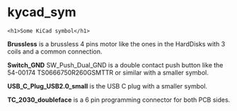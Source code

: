 # kycad_sym
	<h1>Some KiCad symbol</h1>

**Brussless** is a brussless 4 pins motor like the ones in the HardDisks with 3 coils and a common connection.

**Switch_GND** SW_Push_Dual_GND is a double contact push button like the 54-00174 TS0666750R260GSMTTR or similar with a smaller symbol.

**USB_C_Plug_USB2.0_small** is the USB C plug with a smaller symbol.

**TC_2030_doubleface** is a 6 pin programming connector for both PCB sides.
